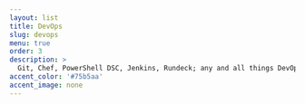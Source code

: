 ```yaml
---
layout: list
title: DevOps
slug: devops
menu: true
order: 3
description: >
  Git, Chef, PowerShell DSC, Jenkins, Rundeck; any and all things DevOps.
accent_color: '#75b5aa'
accent_image: none
---
```


